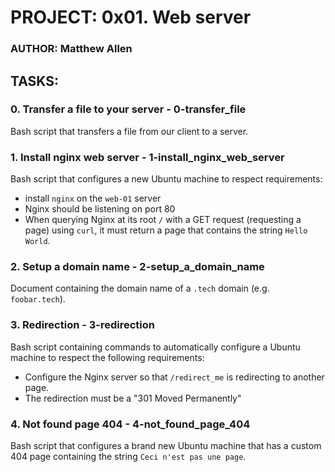 # PROJECT: 0x01. Web server
### AUTHOR: Matthew Allen

## TASKS:
### 0. Transfer a file to your server - 0-transfer_file
Bash script that transfers a file from our client to a server.

### 1. Install nginx web server - 1-install_nginx_web_server
Bash script that configures a new Ubuntu machine to respect requirements:
- install `nginx` on the `web-01` server
- Nginx should be listening on port 80
- When querying Nginx at its root `/` with a GET request (requesting a page) using `curl`, it must return a page that contains the string `Hello World`.

### 2. Setup a domain name - 2-setup_a_domain_name
Document containing the domain name of a `.tech` domain (e.g. `foobar.tech`).

### 3. Redirection - 3-redirection
Bash script containing commands to automatically configure a Ubuntu machine to respect the following requirements:
- Configure the Nginx server so that `/redirect_me` is redirecting to another page.
- The redirection must be a "301 Moved Permanently"

### 4. Not found page 404 - 4-not_found_page_404
Bash script that configures a brand new Ubuntu machine that has a custom 404 page containing the string `Ceci n'est pas une page`.
